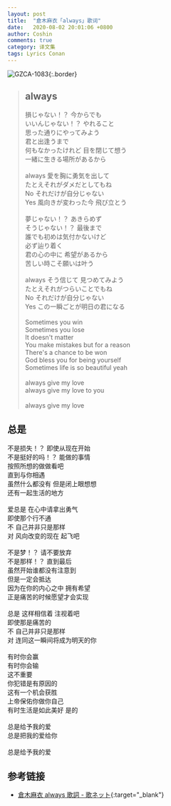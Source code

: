 ```yaml
---
layout: post
title:  "倉木麻衣「always」歌词"
date:   2020-08-02 20:01:06 +0800
author: Coshin
comments: true
category: 译文集
tags: Lyrics Conan
---
```

![GZCA-1083](https://www.generasia.com/w/images/thumb/5/5b/Always.jpg/506px-Always.jpg){:.border}

<blockquote class="original">
  <h2>always</h2>
  <p>
    損じゃない！？ 今からでも<br>
    いいんじゃない！？ やれること<br>
    思った通りにやってみよう<br>
    君と出逢うまで<br>
    何もなかったけれど 目を閉じて想う<br>
    一緒に生きる場所があるから<br>
    <br>
    always 愛を胸に勇気を出して<br>
    たとえそれがダメだとしてもね<br>
    No それだけが自分じゃない<br>
    Yes 風向きが変わった今 飛び立とう<br>
    <br>
    夢じゃない！？ あきらめず<br>
    そうじゃない！？ 最後まで<br>
    誰でも初めは気付かないけど<br>
    必ず辿り着く<br>
    君の心の中に 希望があるから<br>
    苦しい時こそ願いは叶う<br>
    <br>
    always そう信じて 見つめてみよう<br>
    たとえそれがつらいことでもね<br>
    No それだけが自分じゃない<br>
    Yes この一瞬ごとが明日の君になる<br>
    <br>
    Sometimes you win<br>
    Sometimes you lose<br>
    It doesn't matter<br>
    You make mistakes but for a reason<br>
    There's a chance to be won<br>
    God bless you for being yourself<br>
    Sometimes life is so beautiful yeah<br>
    <br>
    always give my love<br>
    always give my love to you<br>
    <br>
    always give my love
  </p>
</blockquote>

<div class="translation">
  <h2>总是</h2>
  <p>
    不是损失！？ 即使从现在开始<br>
    不是挺好的吗！？ 能做的事情<br>
    按照所想的做做看吧<br>
    直到与你相遇<br>
    虽然什么都没有 但是闭上眼想想<br>
    还有一起生活的地方<br>
    <br>
    爱总是 在心中请拿出勇气<br>
    即使那个行不通<br>
    不 自己并非只是那样<br>
    对 风向改变的现在 起飞吧<br>
    <br>
    不是梦！？ 请不要放弃<br>
    不是那样！？ 直到最后<br>
    虽然开始谁都没有注意到<br>
    但是一定会抵达<br>
    因为在你的内心之中 拥有希望<br>
    正是痛苦的时候愿望才会实现<br>
    <br>
    总是 这样相信着 注视着吧<br>
    即使那是痛苦的<br>
    不 自己并非只是那样<br>
    对 连同这一瞬间将成为明天的你<br>
    <br>
    有时你会赢<br>
    有时你会输<br>
    这不重要<br>
    你犯错是有原因的<br>
    这有一个机会获胜<br>
    上帝保佑你做你自己<br>
    有时生活是如此美好 是的<br>
    <br>
    总是给予我的爱<br>
    总是把我的爱给你<br>
    <br>
    总是给予我的爱
  </p>
</div>

## 参考链接

* [倉木麻衣 always 歌詞 - 歌ネット](https://www.uta-net.com/song/13087/){:target="_blank"}
